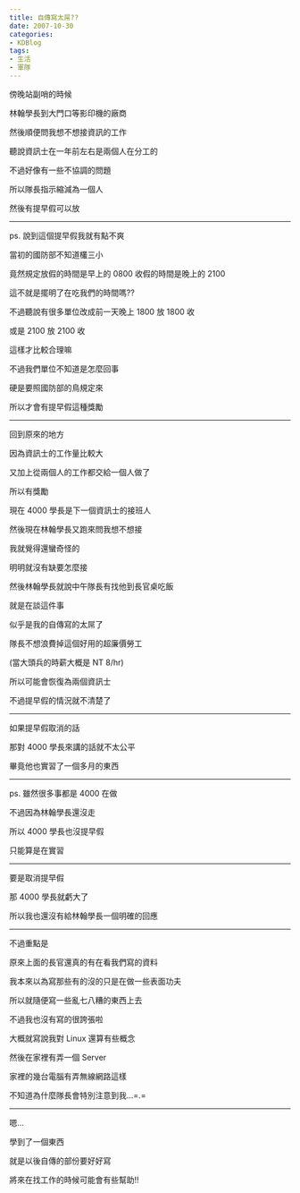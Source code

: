 ```yaml
---
title: 自傳寫太屌??
date: 2007-10-30
categories:
- KDBlog
tags:
- 生活
- 軍隊
---
```

傍晚站副哨的時候

林翰學長到大門口等影印機的廠商

然後順便問我想不想接資訊的工作

聽說資訊士在一年前左右是兩個人在分工的

不過好像有一些不協調的問題

所以隊長指示縮減為一個人

然後有提早假可以放

---

ps. 說到這個提早假我就有點不爽

當初的國防部不知道欉三小

竟然規定放假的時間是早上的 0800 收假的時間是晚上的 2100

這不就是擺明了在吃我們的時間嗎??

不過聽說有很多單位改成前一天晚上 1800 放 1800 收

或是 2100 放 2100 收

這樣才比較合理嘛

不過我們單位不知道是怎麼回事

硬是要照國防部的鳥規定來

所以才會有提早假這種獎勵

---

回到原來的地方

因為資訊士的工作量比較大

又加上從兩個人的工作都交給一個人做了

所以有獎勵

現在 4000 學長是下一個資訊士的接班人

然後現在林翰學長又跑來問我想不想接

我就覺得還蠻奇怪的

明明就沒有缺要怎麼接

然後林翰學長就說中午隊長有找他到長官桌吃飯

就是在談這件事

似乎是我的自傳寫的太屌了

隊長不想浪費掉這個好用的超廉價勞工

(當大頭兵的時薪大概是 NT 8/hr)

所以可能會恢復為兩個資訊士

不過提早假的情況就不清楚了

---

如果提早假取消的話

那對 4000 學長來講的話就不太公平

畢竟他也實習了一個多月的東西

---

ps. 雖然很多事都是 4000 在做

不過因為林翰學長還沒走

所以 4000 學長也沒提早假

只能算是在實習

---

要是取消提早假

那 4000 學長就虧大了

所以我也還沒有給林翰學長一個明確的回應

---

不過重點是

原來上面的長官還真的有在看我們寫的資料

我本來以為寫那些有的沒的只是在做一些表面功夫

所以就隨便寫一些亂七八糟的東西上去

不過我也沒有寫的很誇張啦

大概就寫說我對  Linux 還算有些概念

然後在家裡有弄一個 Server

家裡的幾台電腦有弄無線網路這樣

不知道為什麼隊長會特別注意到我...=.=

---

嗯...

學到了一個東西

就是以後自傳的部份要好好寫

將來在找工作的時候可能會有些幫助!!

